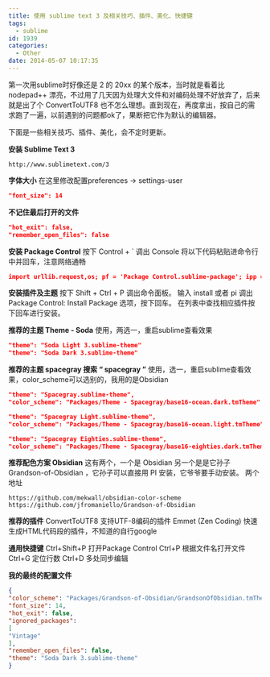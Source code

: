 ```yaml
---
title: 使用 sublime text 3 及相关技巧、插件、美化、快捷键
tags:
  - sublime
id: 1939
categories:
  - Other
date: 2014-05-07 10:17:35
---
```


第一次用sublime时好像还是 2 的 20xx 的某个版本，当时就是看着比 nodepad++ 漂亮，不过用了几天因为处理大文件和对编码处理不好放弃了，后来就是出了个 ConvertToUTF8 也不怎么理想。直到现在，再度拿出，按自己的需求跑了一遍，以前遇到的问题都ok了，果断把它作为默认的编辑器。

下面是一些相关技巧、插件、美化，会不定时更新。

**安装 Sublime Text 3**
```
http://www.sublimetext.com/3
```

**字体大小**
在这里修改配置preferences -&gt; settings-user
```json
"font_size": 14
```

**不记住最后打开的文件**
```json
"hot_exit": false,
"remember_open_files": false
```

**安装 Package Control**
按下 Control + ` 调出 Console
将以下代码粘贴进命令行中并回车，注意网络通畅
```json
import urllib.request,os; pf = 'Package Control.sublime-package'; ipp = sublime.installed_packages_path(); urllib.request.install_opener( urllib.request.build_opener( urllib.request.ProxyHandler()) ); open(os.path.join(ipp, pf), 'wb').write(urllib.request.urlopen( 'http://sublime.wbond.net/' + pf.replace(' ','%20')).read())
```

**安装插件及主题**
按下 Shift + Ctrl + P 调出命令面板。
输入 install 或者 pi 调出 Package Control: Install Package 选项，按下回车。
在列表中查找相应插件按下回车进行安装。

**推荐的主题 Theme - Soda**
使用，两选一，重启sublime查看效果
```json
"theme": "Soda Light 3.sublime-theme"
"theme": "Soda Dark 3.sublime-theme" 
```

**推荐的主题 spacegray 搜索 “ spacegray ”**
使用，选一，重启sublime查看效果，color_scheme可以选别的，我用的是Obsidian
```json
"theme": "Spacegray.sublime-theme",
"color_scheme": "Packages/Theme - Spacegray/base16-ocean.dark.tmTheme"
```

```json
"theme": "Spacegray Light.sublime-theme",
"color_scheme": "Packages/Theme - Spacegray/base16-ocean.light.tmTheme"
```

```json
"theme": "Spacegray Eighties.sublime-theme",
"color_scheme": "Packages/Theme - Spacegray/base16-eighties.dark.tmTheme"
```

**推荐配色方案 Obsidian**
这有两个，一个是 Obsidian 另一个是是它孙子 Grandson-of-Obsidian ，它孙子可以直接用 PI 安装，它爷爷要手动安装。
两个地址
```
https://github.com/mekwall/obsidian-color-scheme
https://github.com/jfromaniello/Grandson-of-Obsidian
```

**推荐的插件**
ConvertToUTF8 支持UTF-8编码的插件
Emmet (Zen Coding) 快速生成HTML代码段的插件，不知道的自行google

**通用快捷键**
Ctrl+Shift+P 打开Package Control
Ctrl+P 根据文件名打开文件
Ctrl+G 定位行数
Ctrl+D 多处同步编辑

**我的最终的配置文件**
```json
{
"color_scheme": "Packages/Grandson-of-Obsidian/GrandsonOfObsidian.tmTheme",
"font_size": 14,
"hot_exit": false,
"ignored_packages":
[
"Vintage"
],
"remember_open_files": false,
"theme": "Soda Dark 3.sublime-theme"
}
```